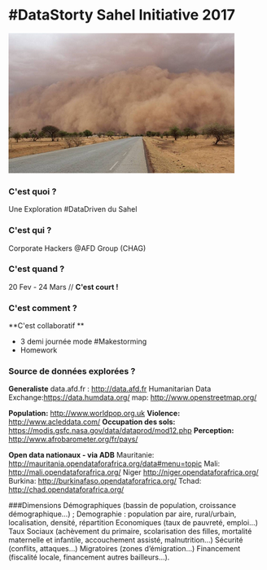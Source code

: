 # #DataStorty Sahel Initiative 2017

![](make_storming_sahel.png)

### C'est quoi ?
Une Exploration #DataDriven du Sahel

### C'est qui ? 
Corporate Hackers @AFD Group (CHAG)

### C'est quand ? 
20 Fev - 24 Mars // **C'est court !**

### C'est comment ? 
**C'est collaboratif **
- 3 demi journée mode #Makestorming
- Homework

### Source de données explorées ?
**Generaliste**
data.afd.fr : http://data.afd.fr
Humanitarian Data Exchange:https://data.humdata.org/ 
map: http://www.openstreetmap.org/

**Population:** http://www.worldpop.org.uk
**Violence:** http://www.acleddata.com/
**Occupation des sols:** https://modis.gsfc.nasa.gov/data/dataprod/mod12.php
**Perception:** http://www.afrobarometer.org/fr/pays/

**Open data nationaux - via ADB**
Mauritanie: http://mauritania.opendataforafrica.org/data#menu=topic
Mali: http://mali.opendataforafrica.org/ 
Niger http://niger.opendataforafrica.org/ 
Burkina: http://burkinafaso.opendataforafrica.org/
Tchad: http://chad.opendataforafrica.org/ 

###Dimensions
Démographiques (bassin de population, croissance démographique…) ;
Demographie  : population par aire, rural/urbain, localisation, densité, répartition
Economiques (taux de pauvreté, emploi…)
Taux
Sociaux (achèvement du primaire, scolarisation des filles, mortalité maternelle et infantile, accouchement assisté, malnutrition…)
Sécurité (conflits, attaques…)
Migratoires (zones d’émigration…)
Financement (fiscalité locale, financement autres bailleurs…).



